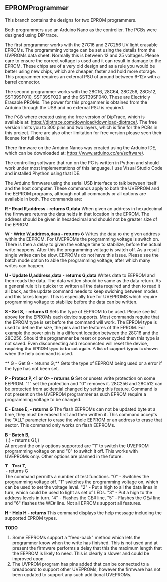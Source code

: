 ## EPROMProgrammer

This branch contains the designs for two EPROM programmers.

Both programmers use an Arduino Nano as the controller. The PCBs were designed using DIP trace.

The first programmer works with the 27C16 and 27C256 UV light erasable EPROMs. The programming voltage can be set using the details from the UVPROMs data sheet. Normally this is between 12 and 25 voltages. Please care to ensure the correct voltage is used and it can result in damage to the EPROM. These chips are of a very old design and as a rule you would be better using new chips, which are cheaper, faster and hold more storage. This programmer requires an external PSU of around between 6-12v with a barrel connector. 

The second programmer works with the 28C16, 28C64, 28C256, 28C512, SST39SF010, SST39SF020 and the SST39SF040. These are Electricly Erasable PROMs. The power for this progammer is obtained from the Arduino through the USB and no external PSU is required.

The PCB where created using the free version of DipTrace, which is available at: https://diptrace.com/download/download-diptrace/. The free version limits you to 300 pins and two layers, which is fine for the PCBs in this project. There are also other limitation for free version please seen their license for full details.

There firmware on the Arduino Nanos was created using the Arduino IDE, which can be downloaded at: https://www.arduino.cc/en/software/.

The controlling software that run on the PC is written in Python and should work under most implementations of this language. I use Visual Studio Code and installed Phython using that IDE.

The Arduino firmware using the serial USB interface to talk between itself and the host computer. These commands apply to both the UVEPROM and the EEPROM programs, although not all commands or all options are available in both. The commands are:

**R - Read
R,address - returns G,data**
When given an address in hexadecimal the firmware returns the data helds in that location in the EPROM. The address should be given in hexadecimal and should not be greater size of the EPROM. 

**W - Write
W,address,data - returns G**
Writes the data to the given address within the EEPROM. For UVEPROMs the programming voltage is switch on. There is then a delay to given the voltage time to stabilize, before the actual write happens. After this the programming voltage is switch off. As a result single writes can be slow. EEPROMs do not have this issue. Please see the batch mode option to able the programming voltage, after which many writes can happen. 

**U - Update 
U,address,data - returns G,data**
Writes data to EEPROM and then reads the data. The data written should be same as the data return. As a general rule it is quicker to written all the data required and then to read it all back, as the update command needs to keep swiching between modes and this takes longer. This is especially true for UVEPROMS which require programming voltage to stabilize before the data can be written.

**S - Set
S,<EPROM type> - returns G**
Sets the type of EEPROM to be used. Please see list above for the EPROMs each device supports. Most commands require that the EPROM type is set before the command will work. The EPROM type is used to define the size, the pins and the features of the EPROM. For example the pover pin is in a different location between the 28C16 and the 28C256. Should the programmer be reset or power cycled then this type is not saved. Even disconnecting and reconnected will reset the device, requiring the EPROM type to be set again. A list of support types is shown when the help command is used.

** G - Get
G - returns G,<EPROM type>**
Gets the type of EEPROM being used or a error if the type has not been set. 

**P - Protect
P,<1 or 0> - returns G**
Set or unsets write protection on some EEPROM. "1" set the protection and "0" removes it. 28C256 and 28C512 can be protected from acidential changed by setting this feature. Command is not present on the UVEPROM programmer as such EPROM require a programming voltage to be changed. 

**E - Erase
E,<ALL or address> - returns G**
The flash EEPROMs can not be updated byte at a time, they must be erased first and then written it. This command accepts the "ALL" parameter to erase the whole EEPROM or an address to erase that sector. This command only works on flash EEPROMs.

**B - Batch
B,<option>{,<data>} - returns G{,<data>}**
At present the only options supported are "1" to switch the UVEPROM programming voltage on and "0" to switch it off. This works with UVEPROMs only. Other options are planned in the future.

**T - Test
T,<option> - returns G**
The command permitts a number of test functions. "0" - Switches the programming voltage off. "1" switches the programming voltage on, which can be used to set the voltage level. "2" - Put a high to all the data lines in turn, which could be used to light as set of LEDs. "3" - Put a high to the address levels in turn. "4" - Flashes the CE# line, "5" - Flashes the OE# line and "6" flashes the WE# line. Not all EPROMs support all features.

**H - Help
H - returns <Help Message>**
This command displays the help message including the supported EPROM types.

**TODO**
1. Some EEPROMs support a "feed-back" method which lets the programmer know when the write has finished. This is not used and at present the firmware performs a delay that this the maximum length that the EEPROM is likely to need. This is clearly a slower and could be improved upon.
2. The UVPROM program has pins added that can be connected to a breadboard to support other UVEPROMs, however the firmware has not been updated to support any such additional UVEPROMs.